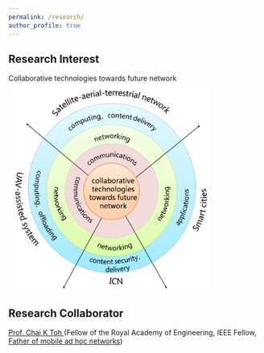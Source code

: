```yaml
---
permalink: /research/
author_profile: true
---
```


Research Interest
--------
Collaborative technologies towards future network  

<img src="/images/framework.png" height="400" width="400">

Research Collaborator 
--------
<a href="http://dcs-en.site.nthu.edu.tw/p/404-1010-36677.php" target="_blank">Prof. Chai K Toh </a>(Fellow of the Royal Academy of Engineering, IEEE Fellow, <a href="https://www.lasprovincias.es/comunitat/empieza-disenar-carreteras-20200927121655-nt.html" target="_blank">Father of mobile ad hoc networks</a>)



